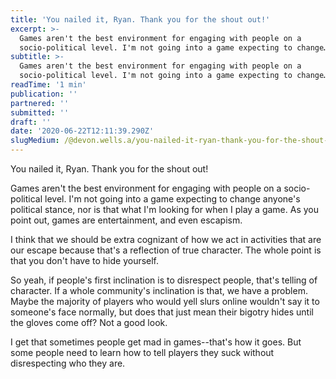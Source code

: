 ```yaml
---
title: 'You nailed it, Ryan. Thank you for the shout out!'
excerpt: >-
  Games aren't the best environment for engaging with people on a
  socio-political level. I'm not going into a game expecting to change…
subtitle: >-
  Games aren't the best environment for engaging with people on a
  socio-political level. I'm not going into a game expecting to change…
readTime: '1 min'
publication: ''
partnered: ''
submitted: ''
draft: ''
date: '2020-06-22T12:11:39.290Z'
slugMedium: /@devon.wells.a/you-nailed-it-ryan-thank-you-for-the-shout-out-5cc9db3c2d37
---
```


You nailed it, Ryan. Thank you for the shout out!

Games aren't the best environment for engaging with people on a socio-political level. I'm not going into a game expecting to change anyone's political stance, nor is that what I'm looking for when I play a game. As you point out, games are entertainment, and even escapism.

I think that we should be extra cognizant of how we act in activities that are our escape because that's a reflection of true character. The whole point is that you don't have to hide yourself.

So yeah, if people's first inclination is to disrespect people, that's telling of character. If a whole community's inclination is that, we have a problem. Maybe the majority of players who would yell slurs online wouldn't say it to someone's face normally, but does that just mean their bigotry hides until the gloves come off? Not a good look.

I get that sometimes people get mad in games--that's how it goes. But some people need to learn how to tell players they suck without disrespecting who they are.